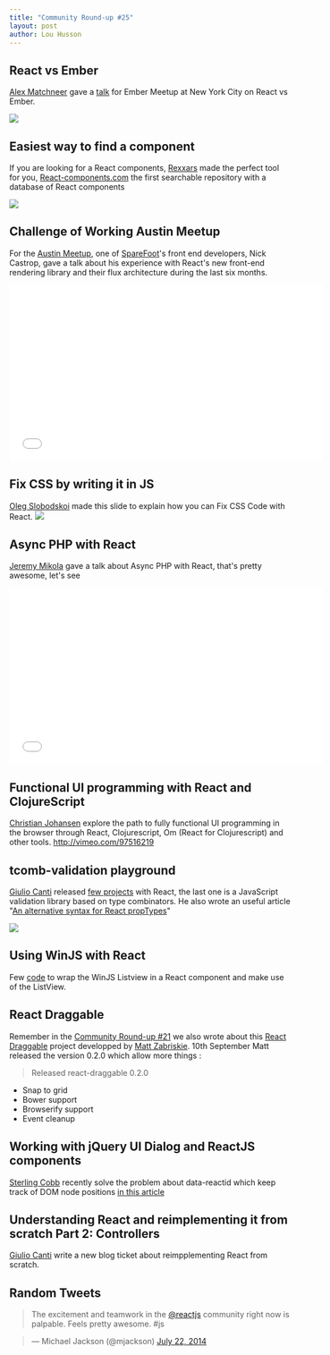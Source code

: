 ```yaml
---
title: "Community Round-up #25"
layout: post
author: Lou Husson
---
```


## React vs Ember

[Alex Matchneer](https://github.com/machty) gave a [talk](https://docs.google.com/presentation/d/1afMLTCpRxhJpurQ97VBHCZkLbR1TEsRnd3yyxuSQ5YY/edit#slide=id.p) for Ember Meetup at New York City on React vs Ember. 

[![](http://puu.sh/bBzds/58145ab9e6.jpg)](https://docs.google.com/presentation/d/1afMLTCpRxhJpurQ97VBHCZkLbR1TEsRnd3yyxuSQ5YY/edit#slide=id.p)

## Easiest way to find a component

If you are looking for a React components, [Rexxars](https://github.com/rexxars) made the perfect tool for you, [React-components.com](http://react-components.com/) the first searchable repository with a database of React components

[![](http://puu.sh/bByWv/6642bd6f77.png)](http://react-components.com)

## Challenge of Working Austin Meetup
For the [Austin Meetup](http://www.meetup.com/javascript-austin/events/216130522/), one of [SpareFoot](http://www.sparefoot.com/)'s front end developers, Nick Castrop, gave a talk about his experience with React's new front-end rendering library and their flux architecture during the last six months. 
<iframe width="560" height="315" src="//www.youtube.com/embed/4ql09WYi0xI" frameborder="0" allowfullscreen></iframe>

## Fix CSS by writing it in JS

[Oleg Slobodskoi](https://github.com/kof/jss) made this slide to explain how you can Fix CSS Code with React.
[![](http://puu.sh/d7Xy2/fb61f1ba93.jpg)](http://slides.com/kof/jss#/1)

## Async PHP with React
[Jeremy Mikola](https://github.com/jmikola) gave a talk about Async PHP with React, that's pretty awesome, let's see
<iframe width="560" height="315" src="//www.youtube.com/embed/GUErNRxv8oE" frameborder="0" allowfullscreen></iframe>

## Functional UI programming with React and ClojureScript

[Christian Johansen](https://github.com/cjohansen) explore the path to fully functional UI programming in the browser through React, Clojurescript, Om (React for Clojurescript) and other tools.
http://vimeo.com/97516219


## tcomb-validation playground

[Giulio Canti](https://gcanti.github.io/about.html) released [few projects](https://gcanti.github.io/) with React, the last one is a JavaScript validation library based on type combinators.
He also wrote an useful article "[An alternative syntax for React propTypes](http://gcanti.github.io/2014/09/10/an-alternative-syntax-for-react-prop-types.html)"

[![](http://puu.sh/bBzIk/d05cded0e0.png)](https://gcanti.github.io/resources/tcomb-validation/playground/playground.html)


## Using WinJS with React

Few [code](https://github.com/winjs/winjs/wiki/Using-WinJS-with-React) to wrap the WinJS Listview in a React component and make use of the ListView.


## React Draggable

Remember in the [Community Round-up #21](http://facebook.github.io/react/blog/2014/08/03/community-roundup-21.html) we also wrote about this [React Draggable](https://github.com/mzabriskie/react-draggable) project developped by [Matt Zabriskie](https://github.com/mzabriskie).
10th September Matt released the version 0.2.0 which allow more things :

> Released react-draggable 0.2.0
> 
- Snap to grid
- Bower support
- Browserify support
- Event cleanup


## Working with jQuery UI Dialog and ReactJS components

[Sterling Cobb](https://github.com/fourcolors) recently solve the problem about data-reactid which keep track of DOM node positions [in this article](http://sterling.ghost.io/working-with-jqueryui-and-reactjs-components)

## Understanding React and reimplementing it from scratch Part 2: Controllers

[Giulio Canti](https://gcanti.github.io/2014/11/24/understanding-react-and-reimplementing-it-from-scratch-part-2.html) write a new blog ticket about reimpplementing React from scratch.


## Random Tweets

<blockquote class="twitter-tweet" lang="en"><p>The excitement and teamwork in the  <a href="https://twitter.com/reactjs">@reactjs</a> community right now is palpable. Feels pretty awesome. #js</blockquote>
<blockquote class="twitter-tweet" lang="en">&mdash; Michael Jackson (@mjackson) <a href="https://twitter.com/mjackson/status/503945532042010624">July 22, 2014</a></blockquote>

